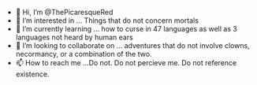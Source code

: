 - 👋 Hi, I’m @ThePicaresqueRed
- 👀 I’m interested in ... Things that do not concern mortals
- 🌱 I’m currently learning ... how to curse in 47 languages as well as 3 languages not heard by human ears
- 💞️ I’m looking to collaborate on ... adventures that do not involve clowns, necormancy, or a combination of the two.
- 📫 How to reach me ...Do not. Do not percieve me. Do not reference existence. 

<!---
ThePicaresqueRed/ThePicaresqueRed is a ✨ special ✨ repository because its `README.md` (this file) appears on your GitHub profile.
You can click the Preview link to take a look at your changes.
--->
